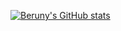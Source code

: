 
[![Beruny's GitHub stats](https://github-readme-stats.vercel.app/api?username=ahmed-beruny)](https://github.com/ahmed-beruny/github-readme-stats)
